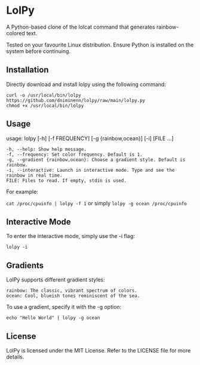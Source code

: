 # LolPy

A Python-based clone of the lolcat command that generates rainbow-colored text.

Tested on your favourite Linux distribution. Ensure Python is installed on the system before continuing.

## Installation

Directly download and install lolpy using the following command:

    curl -o /usr/local/bin/lolpy https://github.com/dniminenn/lolpy/raw/main/lolpy.py
    chmod +x /usr/local/bin/lolpy

## Usage

usage: lolpy [-h] [-f FREQUENCY] [-g {rainbow,ocean}] [-i] [FILE ...]

    -h, --help: Show help message.
    -f, --frequency: Set color frequency. Default is 1.
    -g, --gradient {rainbow,ocean}: Choose a gradient style. Default is rainbow.
    -i, --interactive: Launch in interactive mode. Type and see the rainbow in real time.
    FILE: Files to read. If empty, stdin is used.

For example:

```cat /proc/cpuinfo | lolpy -f 1```
or simply
```lolpy -g ocean /proc/cpuinfo```

## Interactive Mode

To enter the interactive mode, simply use the -i flag:

```lolpy -i```

## Gradients

LolPy supports different gradient styles:

    rainbow: The classic, vibrant spectrum of colors.
    ocean: Cool, blueish tones reminiscent of the sea.

To use a gradient, specify it with the -g option:

```echo "Hello World" | lolpy -g ocean```

## License

LolPy is licensed under the MIT License. Refer to the LICENSE file for more details.
